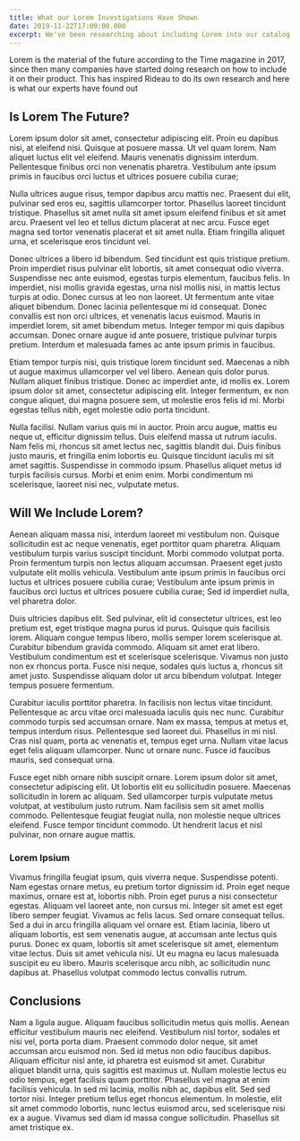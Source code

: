 ```yaml
---
title: What our Lorem Investigations Have Shown
date: 2019-11-22T17:00:00.000
excerpt: We've been researching about including Lorem into our catalog for the past several years. See the results of our investigations and what will come next!
---
```


Lorem is the material of the future according to the Time magazine in 2017, since then many companies have started doing research on how to include it on their product. This has inspired Rideau to do its own research and here is what our experts have found out

## Is Lorem The Future?

Lorem ipsum dolor sit amet, consectetur adipiscing elit. Proin eu dapibus nisi, at eleifend nisi. Quisque at posuere massa. Ut vel quam lorem. Nam aliquet luctus elit vel eleifend. Mauris venenatis dignissim interdum. Pellentesque finibus orci non venenatis pharetra. Vestibulum ante ipsum primis in faucibus orci luctus et ultrices posuere cubilia curae;

Nulla ultrices augue risus, tempor dapibus arcu mattis nec. Praesent dui elit, pulvinar sed eros eu, sagittis ullamcorper tortor. Phasellus laoreet tincidunt tristique. Phasellus sit amet nulla sit amet ipsum eleifend finibus et sit amet arcu. Praesent vel leo et tellus dictum placerat at nec arcu. Fusce eget magna sed tortor venenatis placerat et sit amet nulla. Etiam fringilla aliquet urna, et scelerisque eros tincidunt vel.

Donec ultrices a libero id bibendum. Sed tincidunt est quis tristique pretium. Proin imperdiet risus pulvinar elit lobortis, sit amet consequat odio viverra. Suspendisse nec ante euismod, egestas turpis elementum, faucibus felis. In imperdiet, nisi mollis gravida egestas, urna nisl mollis nisi, in mattis lectus turpis at odio. Donec cursus at leo non laoreet. Ut fermentum ante vitae aliquet bibendum. Donec lacinia pellentesque mi id consequat. Donec convallis est non orci ultrices, et venenatis lacus euismod. Mauris in imperdiet lorem, sit amet bibendum metus. Integer tempor mi quis dapibus accumsan. Donec ornare augue id ante posuere, tristique pulvinar turpis pretium. Interdum et malesuada fames ac ante ipsum primis in faucibus.

Etiam tempor turpis nisi, quis tristique lorem tincidunt sed. Maecenas a nibh ut augue maximus ullamcorper vel vel libero. Aenean quis dolor purus. Nullam aliquet finibus tristique. Donec ac imperdiet ante, id mollis ex. Lorem ipsum dolor sit amet, consectetur adipiscing elit. Integer fermentum, ex non congue aliquet, dui magna posuere sem, ut molestie eros felis id mi. Morbi egestas tellus nibh, eget molestie odio porta tincidunt.

Nulla facilisi. Nullam varius quis mi in auctor. Proin arcu augue, mattis eu neque ut, efficitur dignissim tellus. Duis eleifend massa ut rutrum iaculis. Nam felis mi, rhoncus sit amet lectus nec, sagittis blandit dui. Duis finibus justo mauris, et fringilla enim lobortis eu. Quisque tincidunt iaculis mi sit amet sagittis. Suspendisse in commodo ipsum. Phasellus aliquet metus id turpis facilisis cursus. Morbi et enim enim. Morbi condimentum mi scelerisque, laoreet nisi nec, vulputate metus.

## Will We Include Lorem?

Aenean aliquam massa nisi, interdum laoreet mi vestibulum non. Quisque sollicitudin est ac neque venenatis, eget porttitor quam pharetra. Aliquam vestibulum turpis varius suscipit tincidunt. Morbi commodo volutpat porta. Proin fermentum turpis non lectus aliquam accumsan. Praesent eget justo vulputate elit mollis vehicula. Vestibulum ante ipsum primis in faucibus orci luctus et ultrices posuere cubilia curae; Vestibulum ante ipsum primis in faucibus orci luctus et ultrices posuere cubilia curae; Sed id imperdiet nulla, vel pharetra dolor.

Duis ultricies dapibus elit. Sed pulvinar, elit id consectetur ultrices, est leo pretium est, eget tristique magna purus id purus. Quisque quis facilisis lorem. Aliquam congue tempus libero, mollis semper lorem scelerisque at. Curabitur bibendum gravida commodo. Aliquam sit amet erat libero. Vestibulum condimentum est et scelerisque scelerisque. Vivamus non justo non ex rhoncus porta. Fusce nisi neque, sodales quis luctus a, rhoncus sit amet justo. Suspendisse aliquam dolor ut arcu bibendum volutpat. Integer tempus posuere fermentum.

Curabitur iaculis porttitor pharetra. In facilisis non lectus vitae tincidunt. Pellentesque ac arcu vitae orci malesuada iaculis quis nec nunc. Curabitur commodo turpis sed accumsan ornare. Nam ex massa, tempus at metus et, tempus interdum risus. Pellentesque sed laoreet dui. Phasellus in mi nisl. Cras nisl quam, porta ac venenatis et, tempus eget urna. Nullam vitae lacus eget felis aliquam ullamcorper. Nunc ut ornare nunc. Fusce id faucibus mauris, sed consequat urna.

Fusce eget nibh ornare nibh suscipit ornare. Lorem ipsum dolor sit amet, consectetur adipiscing elit. Ut lobortis elit eu sollicitudin posuere. Maecenas sollicitudin in lorem ac aliquam. Sed ullamcorper turpis vulputate metus volutpat, at vestibulum justo rutrum. Nam facilisis sem sit amet mollis commodo. Pellentesque feugiat feugiat nulla, non molestie neque ultrices eleifend. Fusce tempor tincidunt commodo. Ut hendrerit lacus et nisl pulvinar, non ornare augue mattis.

### Lorem Ipsium

Vivamus fringilla feugiat ipsum, quis viverra neque. Suspendisse potenti. Nam egestas ornare metus, eu pretium tortor dignissim id. Proin eget neque maximus, ornare est at, lobortis nibh. Proin eget purus a nisi consectetur egestas. Aliquam vel laoreet ante, non cursus mi. Integer sit amet est eget libero semper feugiat. Vivamus ac felis lacus. Sed ornare consequat tellus. Sed a dui in arcu fringilla aliquam vel ornare est. Etiam lacinia, libero ut aliquam lobortis, est sem venenatis augue, at accumsan ante lectus quis purus. Donec ex quam, lobortis sit amet scelerisque sit amet, elementum vitae lectus. Duis sit amet vehicula nisi. Ut eu magna eu lacus malesuada suscipit eu eu libero. Mauris scelerisque arcu nibh, ac sollicitudin nunc dapibus at. Phasellus volutpat commodo lectus convallis rutrum.

## Conclusions

Nam a ligula augue. Aliquam faucibus sollicitudin metus quis mollis. Aenean efficitur vestibulum mauris nec eleifend. Vestibulum nisl tortor, sodales et nisi vel, porta porta diam. Praesent commodo dolor neque, sit amet accumsan arcu euismod non. Sed id metus non odio faucibus dapibus. Aliquam efficitur nisl ante, id pharetra est euismod sit amet. Curabitur aliquet blandit urna, quis sagittis est maximus ut. Nullam molestie lectus eu odio tempus, eget facilisis quam porttitor. Phasellus vel magna at enim facilisis vehicula. In sed mi lacinia, mollis nibh ac, dapibus elit. Sed sed tortor nisi. Integer pretium tellus eget rhoncus elementum. In molestie, elit sit amet commodo lobortis, nunc lectus euismod arcu, sed scelerisque nisi ex a augue. Vivamus sed diam id massa congue sollicitudin. Phasellus sit amet tristique ex.